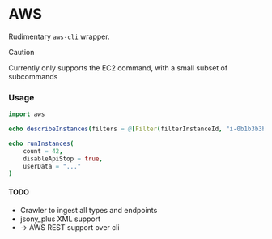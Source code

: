 # AWS
Rudimentary `aws-cli` wrapper.

> [!CAUTION]
> Currently only supports the EC2 command, with a small subset of subcommands

### Usage
```nim
import aws

echo describeInstances(filters = @[Filter(filterInstanceId, "i-0b1b3b3b3b3b3b3b3")]) # (NextToken: "", Reservations: @[])

echo runInstances(
    count = 42,
    disableApiStop = true,
    userData = "..."
)
```

#### TODO
* Crawler to ingest all types and endpoints
* jsony_plus XML support
* -> AWS REST support over cli